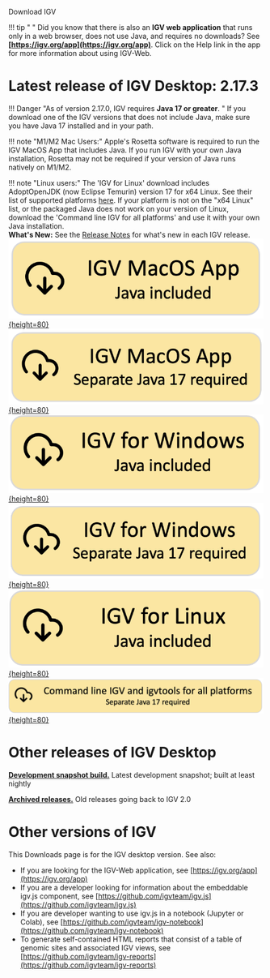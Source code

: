 <!---
The page title should not go in the menu
-->
<p class="page-title"> Download IGV</p>

!!! tip " "
    Did you know that there is also an **IGV web application** that runs only in a web browser, does not use Java, and requires no downloads? See **[https://igv.org/app](https://igv.org/app)**. Click on the Help link in the app for more information about using IGV-Web.

# Latest release of IGV Desktop: 2.17.3

!!! Danger "As of version 2.17.0, IGV requires **Java 17 or greater**. "
    If you download one of the IGV versions that does not include Java, make sure you have Java 17 installed and in your path.

!!! note "M1/M2 Mac Users:"
    Apple's Rosetta software is required to run the IGV MacOS App that includes Java. If you run IGV with your own Java installation, Rosetta may not be required if your version of Java runs natively on M1/M2.

!!! note "Linux users:"
    The 'IGV for Linux' download includes AdoptOpenJDK (now Eclipse Temurin) version 17 for x64 Linux. See their list of supported platforms [here](https://adoptium.net/supported-platforms/). If your platform is not on the "x64 Linux" list, or the packaged Java does not work on your version of Linux, download the 'Command line IGV for all platforms' and use it with your own Java installation.
<br>
**What's New:** See the [Release Notes](ReleaseNotes/2.17.x.md) for what's new in each IGV release.  
[![MacApp with java](img/DownloadYMacWithJava.png){height=80}](https://data.broadinstitute.org/igv/projects/downloads/2.17/IGV_MacApp_2.17.3_WithJava.zip)
[![MacApp no java](img/DownloadYMacNoJava17.png){height=80}](https://data.broadinstitute.org/igv/projects/downloads/2.17/IGV_MacApp_2.17.3.zip)
<br>
[![Windows snapshot with java](img/DownloadYWindowsWithJava.png){height=80}](https://data.broadinstitute.org/igv/projects/downloads/2.17/IGV_Win_2.17.3-WithJava-installer.exe) [![Windows no java](img/DownloadYWindowsNoJava17.png){height=80}](https://data.broadinstitute.org/igv/projects/downloads/2.17/IGV_Win_2.17.3-installer.exe)
<br>
[![Linux with Java](img/DownloadYLinuxWithJava.png){height=80}](https://data.broadinstitute.org/igv/projects/downloads/2.17/IGV_Linux_2.17.3_WithJava.zip)
<br>
[![Command line no java](img/DownloadYCommandLineNoJava17.png){height=80}](https://data.broadinstitute.org/igv/projects/downloads/2.17/IGV_2.17.3.zip)

# Other releases of IGV Desktop

**[Development snapshot build.](DownloadSnapshot.md)** Latest development snapshot; built at least nightly

**[Archived releases.](https://data.broadinstitute.org/igv/projects/downloads/)** Old releases going back to IGV 2.0

# Other versions of IGV

This Downloads page is for the IGV desktop version. See also:

- If you are looking for the IGV-Web application, see [https://igv.org/app](https://igv.org/app)
- If you are a developer looking for information about the embeddable igv.js component,
  see [https://github.com/igvteam/igv.js](https://github.com/igvteam/igv.js)
- If you are developer wanting to use igv.js in a notebook (Jupyter or Colab),
  see [https://github.com/igvteam/igv-notebook](https://github.com/igvteam/igv-notebook)
- To generate self-contained HTML reports that consist of a table of genomic sites and associated IGV views,
  see [https://github.com/igvteam/igv-reports](https://github.com/igvteam/igv-reports)
